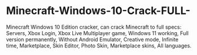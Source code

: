 # Minecraft-Windows-10-Crack-FULL-
Minecraft Windows 10 Edition cracker, can crack Minecraft to full specs:
Servers,
Xbox Login,
Xbox Live Multiplayer game,
Windows 11 working,
Full version permanently,
Without Android Emulator,
Creative mode,
Infinite time,
Marketplace,
Skin Editor, Photo Skin, Marketplace skins,
All languages.
